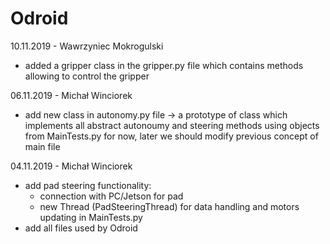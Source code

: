 # Odroid
10.11.2019 - Wawrzyniec Mokrogulski
- added a gripper class in the gripper.py file
which contains methods allowing to control the gripper

06.11.2019 - Michał Winciorek
- add new class in autonomy.py file -> a prototype of class 
which implements all abstract autonoumy and steering methods using objects from MainTests.py
for now, later we should modify previous concept of main file

04.11.2019 - Michał Winciorek
- add pad steering functionality:
  - connection with PC/Jetson for pad
  - new Thread (PadSteeringThread) for data handling and motors updating in MainTests.py
- add all files used by Odroid
